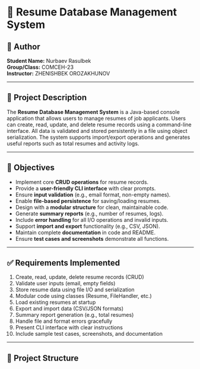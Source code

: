 # 📁 Resume Database Management System

## 👤 Author
**Student Name:** Nurbaev Rasulbek  
**Group/Class:** COMCEH-23  
**Instructor:** ZHENISHBEK OROZAKHUNOV 

---

## 📄 Project Description

The **Resume Database Management System** is a 
Java-based console application that allows 
users to manage resumes of job applicants.
Users can create, read, update, and delete resume 
records using a command-line interface. All data is 
validated and stored persistently in a file 
using object serialization. The system supports 
import/export operations and generates useful 
reports such as total resumes and activity logs.

---

## 🎯 Objectives

- Implement core **CRUD operations** for resume records.
- Provide a **user-friendly CLI interface** with clear prompts.
- Ensure **input validation** (e.g., email format, non-empty names).
- Enable **file-based persistence** for saving/loading resumes.
- Design with a **modular structure** for clean, maintainable code.
- Generate **summary reports** (e.g., number of resumes, logs).
- Include **error handling** for all I/O operations and invalid inputs.
- Support **import and export** functionality (e.g., CSV, JSON).
- Maintain complete **documentation** in code and README.
- Ensure **test cases and screenshots** demonstrate all functions.

---

## ✅ Requirements Implemented

1. Create, read, update, delete resume records (CRUD)
2. Validate user inputs (email, empty fields)
3. Store resume data using file I/O and serialization
4. Modular code using classes (Resume, FileHandler, etc.)
5. Load existing resumes at startup
6. Export and import data (CSV/JSON formats)
7. Summary report generation (e.g., total resumes)
8. Handle file and format errors gracefully
9. Present CLI interface with clear instructions
10. Include sample test cases, screenshots, and documentation

---

## 📂 Project Structure

